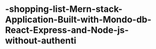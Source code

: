 # -shopping-list-Mern-stack-Application-Built-with-Mondo-db-React-Express-and-Node-js-without-authenti